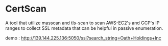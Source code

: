 # CertScan
A tool that utilize masscan and tls-scan to scan AWS-EC2's and GCP's IP ranges to collect SSL metadata that can be helpful in passive enumeration.

demo : http://139.144.225.136:5050/ssl?search_string=Oath+Holdings+Inc

